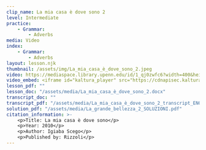 ```yaml
---
clip_name: La mia casa è dove sono 2
level: Intermediate
practice: 
    - Grammar: 
        - Adverbs
media: Video
index: 
    - Grammar: 
        - Adverbs
layout: lesson.njk
thumbnail: /assets/img/La_mia_casa_è_dove_sono_2.jpeg
video: https://mediaspace.library.upenn.edu/id/1_qj0zwfc6?width=400&height=285&playerId=52628472
video_embed: <iframe id="kaltura_player" src="https://cdnapisec.kaltura.com/p/1147242/sp/114724200/embedIframeJs/uiconf_id/9757771/partner_id/1147242?iframeembed=true&playerId=kaltura_player&entry_id=1_qj0zwfc6&flashvars[streamerType]=auto&amp;flashvars[localizationCode]=en&amp;flashvars[sideBarContainer.plugin]=true&amp;flashvars[sideBarContainer.position]=left&amp;flashvars[sideBarContainer.clickToClose]=true&amp;flashvars[chapters.plugin]=true&amp;flashvars[chapters.layout]=vertical&amp;flashvars[chapters.thumbnailRotator]=false&amp;flashvars[streamSelector.plugin]=true&amp;flashvars[EmbedPlayer.SpinnerTarget]=videoHolder&amp;flashvars[dualScreen.plugin]=true&amp;flashvars[Kaltura.addCrossoriginToIframe]=true&amp;&wid=1_qja7mzpa" width="400" height="285" allowfullscreen webkitallowfullscreen mozAllowFullScreen allow="autoplay *; fullscreen *; encrypted-media *" sandbox="allow-downloads allow-forms allow-same-origin allow-scripts allow-top-navigation allow-pointer-lock allow-popups allow-modals allow-orientation-lock allow-popups-to-escape-sandbox allow-presentation allow-top-navigation-by-user-activation" frameborder="0" title="La_mia_casa_è_dove_sono_2"></iframe>
lesson_pdf: ""
lesson_doc: "/assets/media/La_mia_casa_è_dove_sono_2.docx"
transcript_doc: ""
transcript_pdf: "/assets/media/La_mia_casa_è_dove_sono_2_transcript_ENG.pdf"
solution_pdf: "/assets/media/La_grande_bellezza_2_SOLUZIONI.pdf"
citation_information: >- 
    <p>Title: La mia casa è dove sono</p>
    <p>Year: 2010</p>
    <p>Author: Igiaba Scego</p>
    <p>Published by: Rizzoli</p>
---
```

